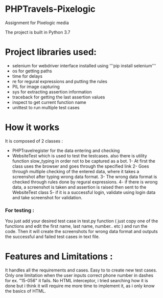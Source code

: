 # PHPTravels-Pixelogic
Assignment for Pixelogic media

The project is built in Python 3.7

# Project libraries used:
- selenium for webdriver interface  installed using '''pip install selenium'''
- os for getting paths
- time for delays
- re for regural expressions and putting the rules
- PIL for image capturing
- sys for extracting assertion information
- traceback for getting the last assertion values
- inspect to get current function name
- unittest to run multiple test cases

# How it works
It is composed of 2 classes :
- PHPTravelregister for the data entering and checking
- WebsiteTest which is used to test the testcases. 
also there is utility function slow_typing in order not to be captured as a bot.
1- At first the class uses the browser and goes through the specified link 
2- Goes through multiple checking of the entered data, where it takes a screenshot after typing wrong data format.
3- The wrong data format is checked through rules done by regural expressions.
4- if there is wrong data, a screenshot is taken and assertion is raised then sent to the WebsiteTest class
5- if it is a successful login, validate using login data and take screenshot for validation.

### For testing : 
You just add your desired test case in test.py function ( just copy one of the functions and edit the first name, last name, number.. etc ) and run the code.
Then it will create the screenshots for wrong data format and outputs the successful and failed test cases in text file.

# Features and Limitations : 
It handles all the requirements and cases.
Easy to to create new test cases.
Only one limitation when the user inputs correct phone number in dashes for ex. "15-056" it fails.
No HTML interceptor, i tried searching how it is done but i think it will require me more time to implement it, as i only know the basics of HTML.
